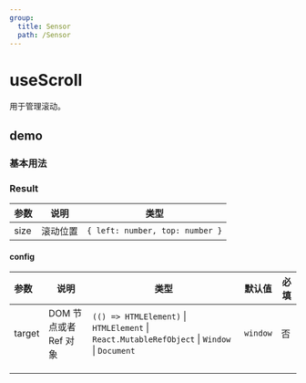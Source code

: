 ```yaml
---
group:
  title: Sensor
  path: /Sensor
---
```


# useScroll

用于管理滚动。

## demo

### 基本用法

<code src="./Demo/index.tsx"></code>

### Result

| 参数 | 说明     | 类型                            |
| ---- | -------- | ------------------------------- |
| size | 滚动位置 | `{ left: number, top: number }` |


#### config

| **参数** | **说明**              | **类型**                                                     | **默认值** | 必填 |
| :------- | --------------------- | ------------------------------------------------------------ | ---------- | ---- |
| target   | DOM 节点或者 Ref 对象 | `(() => HTMLElement)` \| `HTMLElement` \| `React.MutableRefObject` \| `Window` \| `Document` | `window`   | 否   |
|          |                       |                                                              |            |      |
|          |                       |                                                              |            |      |
|          |                       |                                                              |            |      |
